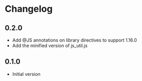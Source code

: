 # Changelog

## 0.2.0

- Add @JS annotations on library directives to support 1.16.0
- Add the minified version of js_util.js

## 0.1.0

- Initial version
